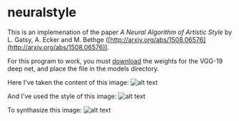 # neuralstyle

This is an implemenation of the paper *A Neural Algorithm of Artistic Style* by L. Gatsy, A. Ecker and M. Bethge ([http://arxiv.org/abs/1508.06576](http://arxiv.org/abs/1508.06576)).

For this program to work, you must [download](https://s3.amazonaws.com/lasagne/recipes/pretrained/imagenet/vgg19.pkl) the weights for the VGG-19 deep net, and place the file in the models directory.

Here I've taken the content of this image:
![alt text](https://raw.githubusercontent.com/lhannest/neuralstyle/master/images/big_photo.jpg)

And I've used the style of this image:
![alt text](https://raw.githubusercontent.com/lhannest/neuralstyle/master/images/big_art.jpg)

To synthasize this image:
![alt text](https://raw.githubusercontent.com/lhannest/neuralstyle/master/images/results/result2.png)
